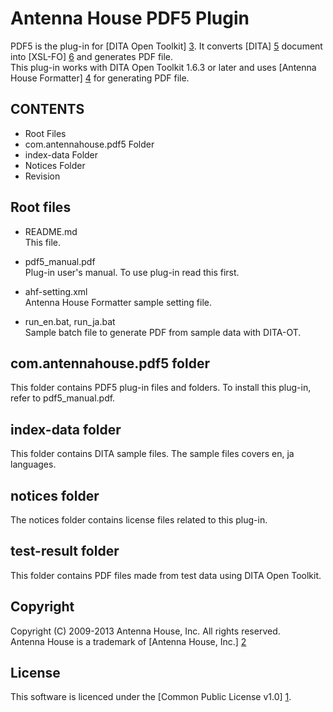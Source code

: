 Antenna House PDF5 Plugin
=========================
PDF5 is the plug-in for [DITA Open Toolkit] [3]. It converts [DITA] [5] document into [XSL-FO] [6] and generates PDF file.     
This plug-in works with DITA Open Toolkit 1.6.3 or later and uses [Antenna House Formatter] [4] for generating PDF file.

CONTENTS
--------
 - Root Files
 - com.antennahouse.pdf5 Folder
 - index-data Folder
 - Notices Folder
 - Revision

Root files
----------
- README.md  
  This file.

- pdf5_manual.pdf  
  Plug-in user's manual. To use plug-in read this first.

- ahf-setting.xml  
  Antenna House Formatter sample setting file.

- run_en.bat, run_ja.bat  
  Sample batch file to generate PDF from sample data with DITA-OT.

com.antennahouse.pdf5 folder
----------------------------
This folder contains PDF5 plug-in files and folders. To install this plug-in, 
refer to pdf5_manual.pdf.

index-data folder
-----------------
This folder contains DITA sample files. The sample files covers en, 
ja languages.

notices folder
--------------
The notices folder contains license files related to this plug-in.

test-result folder
------------------
This folder contains PDF files made from test data using DITA Open Toolkit.

Copyright
---------
Copyright (C) 2009-2013 Antenna House, Inc. All rights reserved.  
Antenna House is a trademark of [Antenna House, Inc.] [2]

License
-------
This software is licenced under the [Common Public License v1.0] [1].

[1]: http://opensource.org/licenses/cpl1.0.php "Common Public License v1.0"
[2]: http://www.antennahouse.com/ "Antenna House, Inc."
[3]: http://sourceforge.net/projects/dita-ot/ "DITA Open Toolkit"
[4]: http://antennahouse.com/product.htm "Antenna House Formatter"
[5]: https://www.oasis-open.org/committees/tc_home.php?wg_abbrev=dita "OASIS Darwin Information Typing Architecture (DITA)"
[6]: http://www.w3.org/TR/xsl/ "XSL Formatting Object"